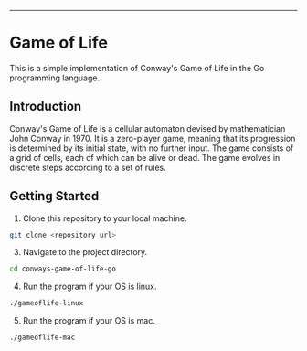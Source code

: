 
---

# Game of Life

This is a simple implementation of Conway's Game of Life in the Go programming language.

## Introduction

Conway's Game of Life is a cellular automaton devised by mathematician John Conway in 1970. It is a zero-player game, meaning that its progression is determined by its initial state, with no further input. The game consists of a grid of cells, each of which can be alive or dead. The game evolves in discrete steps according to a set of rules.

## Getting Started

1. Clone this repository to your local machine.

```bash
git clone <repository_url>
```

3. Navigate to the project directory.

```bash
cd conways-game-of-life-go
```

4. Run the program if your OS is linux.
```bash
./gameoflife-linux
```

5. Run the program if your OS is mac.
```bash
./gameoflife-mac
```